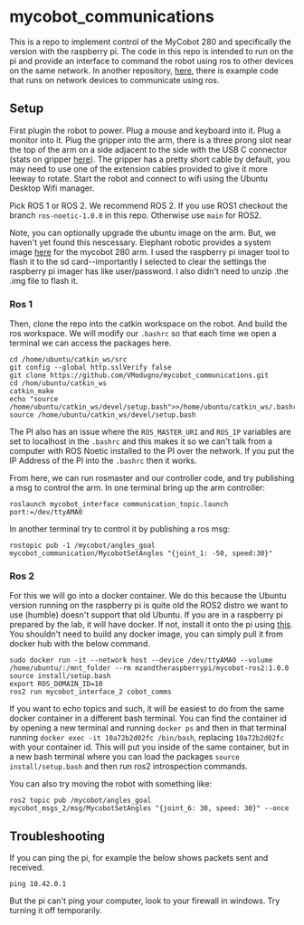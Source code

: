 # mycobot_communications

This is a repo to implement control of the MyCobot 280 and specifically the version with the raspberry pi. The code in this repo is intended to run on the pi and provide an interface to command the robot using ros to other devices on the same network. In another repository, [here](https://github.com/VModugno/mycobot_client), there is example code that runs on network devices to communicate using ros.

## Setup

First plugin the robot to power. Plug a mouse and keyboard into it. Plug a monitor into it. Plug the gripper into the arm, there is a three prong slot near the top of the arm on a side adjacent to the side with the USB C connector (stats on gripper [here](https://docs.elephantrobotics.com/docs/gitbook-en/2-serialproduct/2.7-accessories/2.7.3%20grip/2.7.3.1-ag.html)). The gripper has a pretty short cable by default, you may need to use one of the extension cables provided to give it more leeway to rotate. Start the robot and connect to wifi using the Ubuntu Desktop Wifi manager.

Pick ROS 1 or ROS 2. We recommend ROS 2. If you use ROS1 checkout the branch `ros-noetic-1.0.0` in this repo. Otherwise use `main` for ROS2.

Note, you can optionally upgrade the ubuntu image on the arm. But, we haven't yet found this nescessary. Elephant robotic provides a system image [here](https://www.elephantrobotics.com/en/downloads/) for the mycobot 280 arm. I used the raspberry pi imager tool to flash it to the sd card--importantly I selected to clear the settings the raspberry pi imager has like user/password. I also didn't need to unzip .the .img file to flash it.

### Ros 1

Then, clone the repo into the catkin workspace on the robot. And build the ros workspace. We will modify our `.bashrc` so that each time we open a terminal we can access the packages here.
```
cd /home/ubuntu/catkin_ws/src
git config --global http.sslVerify false
git clone https://github.com/VModugno/mycobot_communications.git
cd /hom/ubuntu/catkin_ws
catkin_make
echo "source /home/ubuntu/catkin_ws/devel/setup.bash">>/home/ubuntu/catkin_ws/.bashrc
source /home/ubuntu/catkin_ws/devel/setup.bash
```

The PI also has an issue where the `ROS_MASTER_URI` and `ROS_IP` variables are set to localhost in the `.bashrc` and this makes it so we can't talk from a computer with ROS Noetic installed to the PI over the network. If you put the IP Address of the PI into the `.bashrc` then it works.

From here, we can run rosmaster and our controller code, and try publishing a msg to control the arm.
In one terminal bring up the arm controller:
```
roslaunch mycobot_interface communication_topic.launch port:=/dev/ttyAMA0
```
In another terminal try to control it by publishing a ros msg:
```
rostopic pub -1 /mycobot/angles_goal mycobot_communication/MycobotSetAngles "{joint_1: -50, speed:30}"
```

### Ros 2
For this we will go into a docker container. We do this because the Ubuntu version running on the raspberry pi is quite old the ROS2 distro we want to use (humble) doesn't support that old Ubuntu. If you are in a raspberry pi prepared by the lab, it will have docker. If not, install it onto the pi using [this](https://docs.docker.com/engine/install/ubuntu/). You shouldn't need to build any docker image, you can simply pull it from docker hub with the below command.

```
sudo docker run -it --network host --device /dev/ttyAMA0 --volume /home/ubuntu/:/mnt_folder --rm mzandtheraspberrypi/mycobot-ros2:1.0.0
source install/setup.bash
export ROS_DOMAIN_ID=10
ros2 run mycobot_interface_2 cobot_comms
```

If you want to echo topics and such, it will be easiest to do from the same docker container in a different bash terminal. You can find the container id by opening a new terminal and running `docker ps` and then in that terminal running `docker exec -it 10a72b2d02fc /bin/bash`, replacing `10a72b2d02fc` with your container id. This will put you inside of the same container, but in a new bash terminal where you can load the packages `source install/setup.bash` and then run ros2 introspection commands.

You can also try moving the robot with something like:
```
ros2 topic pub /mycobot/angles_goal mycobot_msgs_2/msg/MycobotSetAngles "{joint_6: 30, speed: 30}" --once
```

## Troubleshooting
If you can ping the pi, for example the below shows packets sent and received.
```
ping 10.42.0.1
```
But the pi can't ping your computer, look to your firewall in windows. Try turning it off temporarily.